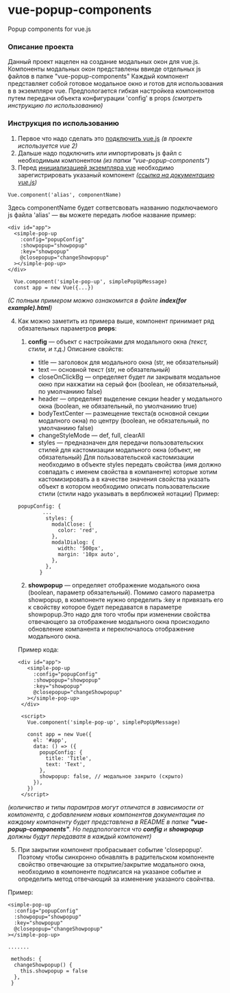# vue-popup-components

Popup components for vue.js

### Описание проекта

Данный проект нацелен на создание модальных окон для vue.js.
Компоненты модальных окон представлены ввиеде отдельных js файлов в папке "vue-popup-components"
Каждый компонент представляет собой готовое модальное окно и готов для использования в в экземпляре vue.
Предпологается гибкая настройкеа компонентов путем передачи объекта конфигурации 'config' в props _(смотреть инструкцию по использованию)_

### Инструкция по использованию

1. Первое что надо сделать это [подключить vue.js](https://ru.vuejs.org/v2/guide/installation.html) _(в проекте используется vue 2)_
2. Дальше надо подключить или импортировать js файл с необходимым компонентом _(из папки "vue-popup-components")_
3. Перед [инициализацией экземпляра vue](https://ru.vuejs.org/v2/guide/instance.html) необходимо зарегистрировать указаный компонент _([ссылка на документацию vue.js](https://ru.vuejs.org/v2/guide/components-registration.html))_

`Vue.component('alias', componentName)`

Здесь componentName будет сответсвовать названию подключаемого js файла
'alias' — вы можете передать любое название пример:

```
<div id="app">
  <simple-pop-up
    :config="popupConfig"
    :showpopup="showpopup"
    :key="showpopup"
    @closepopup="changeShowpopup"
  ></simple-pop-up>
</div>
```

```
  Vue.component('simple-pop-up', simplePopUpMessage)
  const app = new Vue({...})
```

_(С полным примером можно ознакомится в файле **index(for example).html**)_

4. Как можно заметить из примера выше, компонент принимает ряд обязательных параметров **props**:

   1. **config** — объект с настройками для модального окна _(текст, стили, и т.д.)_
      Описание свойств:

      - title — заголовок для модального окна (str, не обязательный)
      - text — основной текст (str, не обязательный)
      - closeOnClickBg — определяет будет ли закрыватя модальное окно при нахжатии на серый фон (boolean, не обязательный, по умолчаниию false)
      - header — определяет выделение секции header у модального окна (boolean, не обязательный, по умолчаниию true)
      - bodyTextCenter — размещение текста(в основной секции модалного окна) по центру (boolean, не обязательный, по умолчаниию false)
      - changeStyleMode — def, full, clearAll
      - styles — предназначен для передачи пользовательских стилей для кастомизации модального окна (объект, не обязательный)
        Для пользовательской кастомизации необходимо в объекте styles передать свойства (имя должно совпадать с именем свойства в компаненте) которые хотим кастомизировать а в качестве значения свойства указать объект в котором необходимо описать пользовательские стили (стили надо указывать в верблюжей нотации)
        Пример:

   ```
   popupConfig: {
           ...
            styles: {
              modalClose: {
                color: 'red',
              },
              modalDialog: {
                width: '500px',
                margin: '10px auto',
              },
            },
          }
   ```

   2. **showpopup** — определяет отображение модального окна (boolean, параметр обязательный). Помимо самого параметра showpopup, в компоненте нужно определить :key и привязать его к свойству которое будет передаватся в параметре showpopup.Это надо для того чтобы при изменении свойства отвечающего за отображение модального окна происходило обновление компанента и переключалось отображение модального окна.

   Пример кода:

   ```
   <div id="app">
      <simple-pop-up
        :config="popupConfig"
        :showpopup="showpopup"
        :key="showpopup"
        @closepopup="changeShowpopup"
      ></simple-pop-up>
    </div>

    <script>
      Vue.component('simple-pop-up', simplePopUpMessage)

      const app = new Vue({
        el: '#app',
        data: () => ({
          popupConfig: {
            title: 'Title',
            text: 'Text',
          },
          showpopup: false, // модальное закрыто (скрыто)
        }),
      })
    </script>
   ```

_(количиство и типы парамтров могут отличатся в зависимости от компонента, с добавлением новых компонентов документация по каждому компаненту будет представлена в README в папке **"vue-popup-components"**. Но пердпологается что **config** и **showpopup** должны будут передаватя в каждый компонент)_

5. При закрытии компонент пробрасывает событие 'closepopup'. Поэтому чтобы синхронно обнавлять в радительском компоненте свойство отвечающие за открытие/закрытие модального окна, необходимо в компоненте подписатся на указаное событие и определить метод отвечающий за изменение указаного свойчтва.

Пример:

```
<simple-pop-up
  :config="popupConfig"
  :showpopup="showpopup"
  :key="showpopup"
  @closepopup="changeShowpopup"
></simple-pop-up>

.......

 methods: {
  changeShowpopup() {
    this.showpopup = false
  },
 }

```
